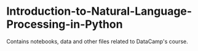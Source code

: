 # Introduction-to-Natural-Language-Processing-in-Python
 Contains notebooks, data and other files related to DataCamp's course.
